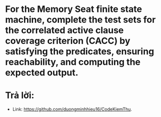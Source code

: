 # For the Memory Seat finite state machine, complete the test sets for the correlated active clause coverage criterion (CACC) by satisfying the predicates, ensuring reachability, and computing the expected output.

# Trả lời:
* Link: <https://github.com/duongminhhieu16/CodeKiemThu>.